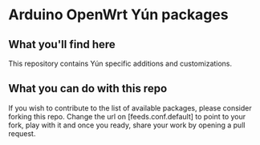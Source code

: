 # Arduino OpenWrt Yún packages 

## What you'll find here

This repository contains Yún specific additions and customizations.

## What you can do with this repo

If you wish to contribute to the list of available packages, please consider forking this repo. Change the url on [feeds.conf.default] to point to your fork, play with it and once you ready, share your work by opening a pull request.
